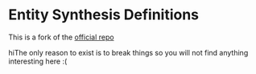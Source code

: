 # Entity Synthesis Definitions 

This is a fork of the [official repo](https://github.com/newrelic-experimental/entity-synthesis-definitions)


hiThe only reason to exist is to break things so you will not find anything interesting here :(

